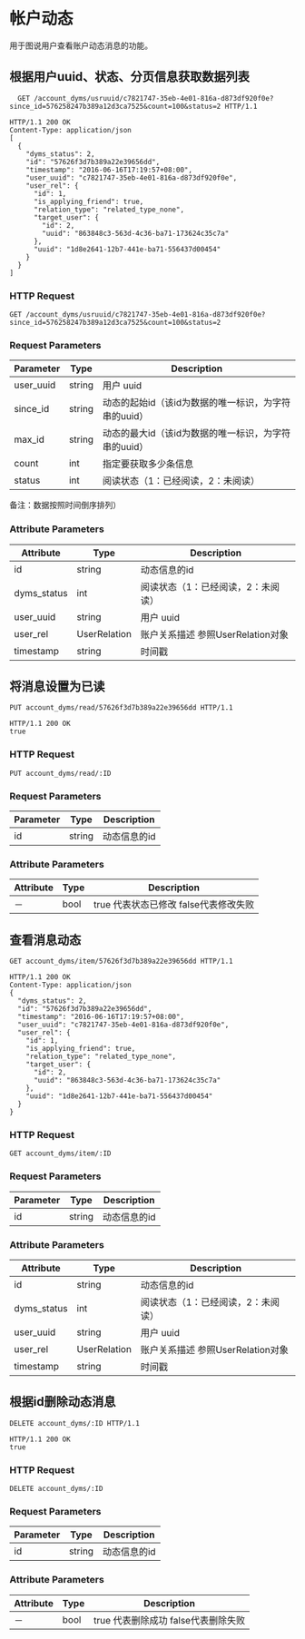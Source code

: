 # 帐户动态
用于图说用户查看账户动态消息的功能。

## 根据用户uuid、状态、分页信息获取数据列表

```http
  GET /account_dyms/usruuid/c7821747-35eb-4e01-816a-d873df920f0e?since_id=576258247b389a12d3ca7525&count=100&status=2 HTTP/1.1
```

```http
HTTP/1.1 200 OK
Content-Type: application/json
[
  {
    "dyms_status": 2,
    "id": "57626f3d7b389a22e39656dd",
    "timestamp": "2016-06-16T17:19:57+08:00",
    "user_uuid": "c7821747-35eb-4e01-816a-d873df920f0e",
    "user_rel": {
      "id": 1,
      "is_applying_friend": true,
      "relation_type": "related_type_none",
      "target_user": {
        "id": 2,
        "uuid": "863848c3-563d-4c36-ba71-173624c35c7a"
      },
      "uuid": "1d8e2641-12b7-441e-ba71-556437d00454"
    }
  }
]
```

### HTTP Request

`GET /account_dyms/usruuid/c7821747-35eb-4e01-816a-d873df920f0e?since_id=576258247b389a12d3ca7525&count=100&status=2`

### Request Parameters

Parameter | Type | Description
----------|------|------------
user_uuid | string | 用户 uuid
since_id | string | 动态的起始id（该id为数据的唯一标识，为字符串的uuid）
max_id | string | 动态的最大id（该id为数据的唯一标识，为字符串的uuid）
count | int | 指定要获取多少条信息
status | int | 阅读状态（1：已经阅读，2：未阅读） 
  备注：数据按照时间倒序排列） 


### Attribute Parameters

Attribute | Type | Description
----------|------|------------
id | string | 动态信息的id
dyms_status | int | 阅读状态（1：已经阅读，2：未阅读） 
user_uuid | string | 用户 uuid
user_rel | UserRelation | 账户关系描述 参照UserRelation对象
timestamp | string | 时间戳

## 将消息设置为已读

```http
PUT account_dyms/read/57626f3d7b389a22e39656dd HTTP/1.1
```

```http
HTTP/1.1 200 OK
true
```

### HTTP Request

`PUT account_dyms/read/:ID`

### Request Parameters

Parameter | Type | Description
----------|------|------------
id | string | 动态信息的id

### Attribute Parameters

Attribute | Type | Description
----------|------|------------
－| bool | true 代表状态已修改 false代表修改失败


## 查看消息动态

```http
GET account_dyms/item/57626f3d7b389a22e39656dd HTTP/1.1
```

```http
HTTP/1.1 200 OK
Content-Type: application/json
{
  "dyms_status": 2,
  "id": "57626f3d7b389a22e39656dd",
  "timestamp": "2016-06-16T17:19:57+08:00",
  "user_uuid": "c7821747-35eb-4e01-816a-d873df920f0e",
  "user_rel": {
    "id": 1,
    "is_applying_friend": true,
    "relation_type": "related_type_none",
    "target_user": {
      "id": 2,
      "uuid": "863848c3-563d-4c36-ba71-173624c35c7a"
    },
    "uuid": "1d8e2641-12b7-441e-ba71-556437d00454"
  }
}
```

### HTTP Request

`GET account_dyms/item/:ID `

### Request Parameters

Parameter | Type | Description
----------|------|------------
id | string | 动态信息的id



### Attribute Parameters

Attribute | Type | Description
----------|------|------------
id | string | 动态信息的id
dyms_status | int | 阅读状态（1：已经阅读，2：未阅读） 
user_uuid | string | 用户 uuid
user_rel | UserRelation | 账户关系描述 参照UserRelation对象
timestamp | string | 时间戳


## 根据id删除动态消息

```http
DELETE account_dyms/:ID HTTP/1.1
```

```http
HTTP/1.1 200 OK
true
```

### HTTP Request

`DELETE account_dyms/:ID`

### Request Parameters

Parameter | Type | Description
----------|------|------------
id | string | 动态信息的id



### Attribute Parameters

Attribute | Type | Description
----------|------|------------
－| bool | true 代表删除成功 false代表删除失败
